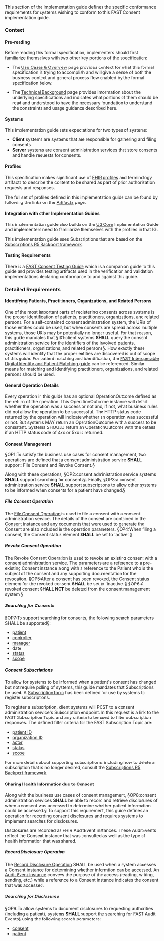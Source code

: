 This section of the implementation guide defines the specific conformance requirements for systems wishing to conform to this FAST Consent implementation guide.

### Context

#### Pre-reading
Before reading this formal specification, implementers should first familiarize themselves with two other key portions of the specification:

* The [Use Cases & Overview](usecases.html) page provides context for what this formal specification is trying to accomplish and will give a sense of both the business context and general process flow enabled by the formal specification below.

* The [Technical Background](background.html) page provides information about the underlying specifications and indicates what portions of them should be read and understood to have the necessary foundation to understand the constraints and usage guidance described here.


#### Systems

This implementation guide sets expectations for two types of systems:

* **Client** systems are systems that are responsible for gathering and filing consents
* **Server** systems are consent administration services that store consents and handle requests for consents.


#### Profiles
This specification makes significant use of [FHIR profiles]({{site.data.fhir.path}}profiling.html) and terminology artifacts to describe the content to be shared as part of prior authorization requests and responses.

The full set of profiles defined in this implementation guide can be found by following the links on the [Artifacts](artifact_overview.html) page.

#### Integration with other Implementation Guides

This implementation guide also builds on the [US Core]({{site.data.fhir.uscore}}) Implementation Guide and implementers need to familiarize themselves with the profiles in that IG.

This implementation guide uses Subscriptions that are based on the [Subscriptions R5 Backport framework]({{site.data.fhir.subscriptions}}).

#### Testing Requirements
There is a [FAST Consent Testing Guide](https://wildfhir4.wildfhir.org/ig/fhir-consent-management-tg/index.html) which is a companion guide to this guide and provides testing artifacts used in the verification and validation implementations declaring conformance to and against this guide.

### Detailed Requirements

#### Identifying Patients, Practitioners, Organizations, and Related Persons
One of the most important parts of registering consents across systems is the proper identification of patients, practitioners, organizations, and related persons.  For a self-contained consent adminstration system, the URIs of those entities could be used, but when consents are spread across multiple systems, those URIs may be potentially no longer useful.  For that reason, this guide mandates that §ID1:client systems **SHALL** query the consent administration service for the identifiers of the involved patients, practitioners, organizations, and related persons§.  How exactly these systems will identify that the proper entities are discovered is out of scope of this guide.  For patient matching and identification, the [FAST Interoperable Digital Identity and Patient Matching guide](https://hl7.org/fhir/us/identity-matching/) can be referenced.  Similar means for matching and identifying practitioners, organizations, and related persons should be used.

#### General Operation Details
Every operation in this guide has an optional OperationOutcome defined as the return of the operation.  This OperationOutcome instance will detail whether the operation was a success or not and, if not, what business rules did not allow the operation to be successful.  The HTTP status code returned by the operation will indicate whether an operation was successful or not.  But systems MAY return an OperationOutcome with a success to be consistent.  Systems SHOULD return an OperationOutcome with the details if an HTTP status code of 4xx or 5xx is returned.

#### Consent Management

§OP1:To satisfy the business use cases for consent management, two operations are defined that a consent administration service **SHALL** support: File Consent and Revoke Consent.§

Along with these operations, §OP2:consent administration service systems **SHALL** support searching for consents§.  Finally, §OP3:a consent administration service **SHALL** support subscriptions to allow other systems to be informed when consents for a patient have changed.§

##### File Consent Operation
The [File Consent Operation](OperationDefinition-file-consent.html) is used to file a consent with a consent administration service.  The details of the consent are contained in the [Consent](StructureDefinition-FASTConsent.html) instance and any documents that were used to generate the Consent are also included in the operation parameters.  §OP4:When filing a consent, the Consent status element **SHALL** be set to 'active'.§

##### Revoke Consent Operation
The [Revoke Consent Operation](OperationDefinition-revoke-consent.html) is used to revoke an existing consent with a consent administration service.  The parameters are a reference to a pre-existing Consent instance along with a reference to the Patient who is the subject of the consent and any supporting documentation for the revocation.  §OP5:After a consent has been revoked, the Consent status element for the revoked consent **SHALL** be set to 'inactive'.§  §OP6:A revoked consent **SHALL NOT** be deleted from the consent management system.§

##### Searching for Consents
§OP7:To support searching for consents, the following search parameters SHALL be supported§:

* [patient]({{site.data.fhir.path}}consent.html#search)
* [controller](SearchParameter-fast-consent-controller.html)
* [manager](SearchParameter-fast-consent-manager.html)
* [date]({{site.data.fhir.path}}consent.html#search)
* [status]({{site.data.fhir.path}}consent.html#search)
* [scope]({{site.data.fhir.path}}consent.html#search)


##### Consent Subscriptions
To allow for systems to be informed when a patient's consent has changed but not require polling of systems, this guide mandates that Subscriptions be used.  A [SubscriptionTopic](SubscriptionTopic-FASTConsentSubscriptionTopic.html) has been defined for use by systems to register subscriptions.

To register a subscription, client systems will POST to a consent administration service's Subscription endpoint.  In this request is a link to the FAST Subscription Topic and any criteria to be used to filter subscription responses.  The defined filter criteria for the FAST Subscription Topic are:

* [patient ID](SearchParameter-fast-consent-patientId.html)
* [organization ID](SearchParameter-fast-consent-organizationId.html)
* [actor]({{site.data.fhir.path}}consent.html#search)
* [status]({{site.data.fhir.path}}consent.html#search)
* [scope]({{site.data.fhir.path}}consent.html#search)

For more details about supporting subscriptions, including how to delete a subscription that is no longer desired, consult the [Subscriptions R5 Backport framework]({{site.data.fhir.subscriptions}}).

#### Sharing Health Information due to Consent
Along with the business use cases of consent management, §OP8:consent administration services **SHALL** be able to record and retrieve disclosures of when a consent was accessed to determine whether patient information could be accessed.§  To support this requirement, this guide defines an operation for recording consent disclosures and requires systems to implement searches for disclosures.

Disclosures are recorded as FHIR AuditEvent instances.  These AuditEvents reflect the Consent instance that was consulted as well as the type of health information that was shared.

##### Record Disclosure Operation
The [Record Disclosure Operation](OperationDefinition-record-disclosure.html) SHALL be used when a system accesses a Consent instance for determining whether informtion can be accessed.  An [Audit Event instance](StructureDefinition-FASTConsentAuditEvent.html) conveys the purpose of the access (reading, writing, sending, etc.) while a reference to a Consent instance indicates the consent that was accessed.

##### Searching for Disclosures
§OP9:To allow systems to document disclosures to requesting authorities (including a patient), systems **SHALL** support the searching for FAST Audit Events§ using the following search parameters:

* [consent](SearchParameter-fast-auditevent-consent.html)
* [patient]({{site.data.fhir.path}}auditevent.html#search)

